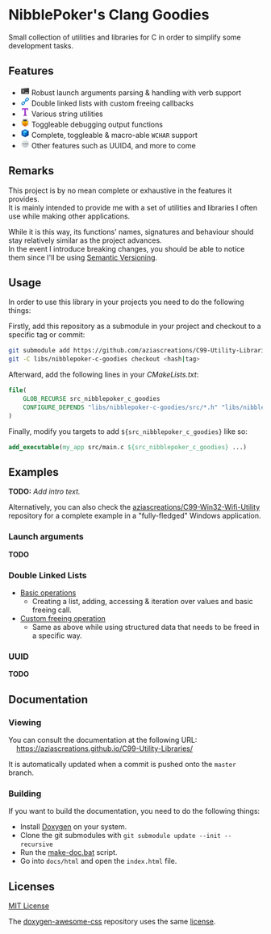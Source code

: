 # NibblePoker's Clang Goodies
Small collection of utilities and libraries for C in order to simplify some development tasks.

## Features
* ![](docs/images/console.png) Robust launch arguments parsing & handling with verb support
* ![](docs/images/chain.png) Double linked lists with custom freeing callbacks
* ![](docs/images/text.png) Various string utilities
* ![](docs/images/bug.png) Toggleable debugging output functions
* ![](docs/images/module.png) Complete, toggleable & macro-able `WCHAR` support
* ![](docs/images/view_more.png) Other features such as UUID4, and more to come

## Remarks
This project is by no mean complete or exhaustive in the features it provides.<br>
It is mainly intended to provide me with a set of utilities and libraries I often use while making other applications.

While it is this way, its functions' names, signatures and behaviour should stay relatively similar as the project
advances.<br>
In the event I introduce breaking changes, you should be able to notice them since I'll be using
[Semantic Versioning](https://semver.org/).

## Usage
In order to use this library in your projects you need to do the following things:

Firstly, add this repository as a submodule in your project and checkout to a specific tag or commit:
```bash
git submodule add https://github.com/aziascreations/C99-Utility-Libraries.git libs/nibblepoker-c-goodies
git -C libs/nibblepoker-c-goodies checkout <hash|tag>
```

Afterward, add the following lines in your *CMakeLists.txt*:
```cmake
file(
    GLOB_RECURSE src_nibblepoker_c_goodies
    CONFIGURE_DEPENDS "libs/nibblepoker-c-goodies/src/*.h" "libs/nibblepoker-c-goodies/src/*.c"
)
```

Finally, modify you targets to add `${src_nibblepoker_c_goodies}` like so:
```cmake
add_executable(my_app src/main.c ${src_nibblepoker_c_goodies} ...)
```

## Examples
**TODO:** *Add intro text.*

Alternatively, you can also check the [aziascreations/C99-Win32-Wifi-Utility](https://github.com/aziascreations/C99-Win32-Wifi-Utility)
repository for a complete example in a "fully-fledged" Windows application.

### Launch arguments
**TODO**

### Double Linked Lists
* [Basic operations](examples/dllist_basic.c)
    * Creating a list, adding, accessing & iteration over values and basic freeing call.
* [Custom freeing operation](examples/dllist_custom_free.c)
    * Same as above while using structured data that needs to be freed in a specific way.

### UUID
**TODO**

## Documentation

### Viewing
You can consult the documentation at the following URL:<br>
&nbsp;&nbsp;&nbsp;&nbsp;https://aziascreations.github.io/C99-Utility-Libraries/

It is automatically updated when a commit is pushed onto the `master` branch.

### Building
If you want to build the documentation, you need to do the following things:
* Install [Doxygen](https://www.doxygen.nl/) on your system.
* Clone the git submodules with `git submodule update --init --recursive`
* Run the [make-doc.bat](https://github.com/aziascreations/C99-Utility-Libraries/blob/master/make-doc.bat) script.
* Go into `docs/html` and open the `index.html` file.

## Licenses
[MIT License](https://github.com/aziascreations/C99-Utility-Libraries/blob/master/LICENSE)

The [doxygen-awesome-css](https://github.com/jothepro/doxygen-awesome-css) repository uses the same
[license](https://github.com/jothepro/doxygen-awesome-css/blob/main/LICENSE).
